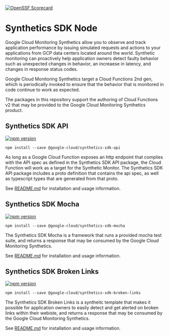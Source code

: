 [![OpenSSF Scorecard](https://api.securityscorecards.dev/projects/github.com/GoogleCloudPlatform/synthetics-sdk-nodejs/badge)](https://securityscorecards.dev/viewer/?platform=github.com&org=GoogleCloudPlatform&repo=synthetics-sdk-nodejs)

# Synthetics SDK Node

Google Cloud Monitoring Synthetics allow you to observe and track application performance by issuing simulated requests and actions to your applications from GCP data centers located around the world. Synthetic monitoring can proactively help application owners detect faulty behavior such as unexpected changes in behavior, an increaese in latency, and changes in response status codes.

Google Cloud Monitoring Synthetics target a Cloud Functions 2nd gen, which is periodically invoked to ensure that the behavior that is monitored in code continue to work as expected.

The packages in this repository support the authoring of Cloud Functions v2 that may be provided to the Google Cloud Monitoring Synthetics product.

## Synthetics SDK API

[![npm version](https://img.shields.io/npm/v/@google-cloud/synthetics-sdk-api.svg)](https://www.npmjs.com/package/@google-cloud/synthetics-sdk-api)

```
npm install --save @google-cloud/synthetics-sdk-api
```

As long as a Google Cloud Function exposes an http endpoint that complies with the API spec as defined in the Synthetics SDK API package, the Cloud Function will work as a target for the Synthetic Monitor. The Synthetics SDK API package includes a proto definition that contains the api spec, as well as typescript types that are generated from that proto.

See [README.md](packages/synthetics-sdk-api/README.md) for installation and usage information.

## Synthetics SDK Mocha

[![npm version](https://img.shields.io/npm/v/@google-cloud/synthetics-sdk-mocha.svg)](https://www.npmjs.com/package/@google-cloud/synthetics-sdk-mocha)

```
npm install --save @google-cloud/synthetics-sdk-mocha
```

The Synthetics SDK Mocha is a framework that runs a provided mocha test suite, and returns a response that may be consumed by the Google Cloud Monitoring Synthetics.

See [README.md](packages/synthetics-sdk-mocha/README.md) for installation and usage information.

## Synthetics SDK Broken Links

[![npm version](https://img.shields.io/npm/v/@google-cloud/synthetics-sdk-broken-links.svg)](https://www.npmjs.com/package/@google-cloud/synthetics-sdk-broken-links)

```
npm install --save @google-cloud/synthetics-sdk-broken-links
```

The Synthetics SDK Broken Links is a syntheitc template that makes it possible for application owners to easily detect and get alerted on broken links within their webiste, and returns a response that may be consumed by the Google Cloud Monitoring Synthetics.

See [README.md](packages/synthetics-sdk-broken-links/README.md) for installation and usage information.
